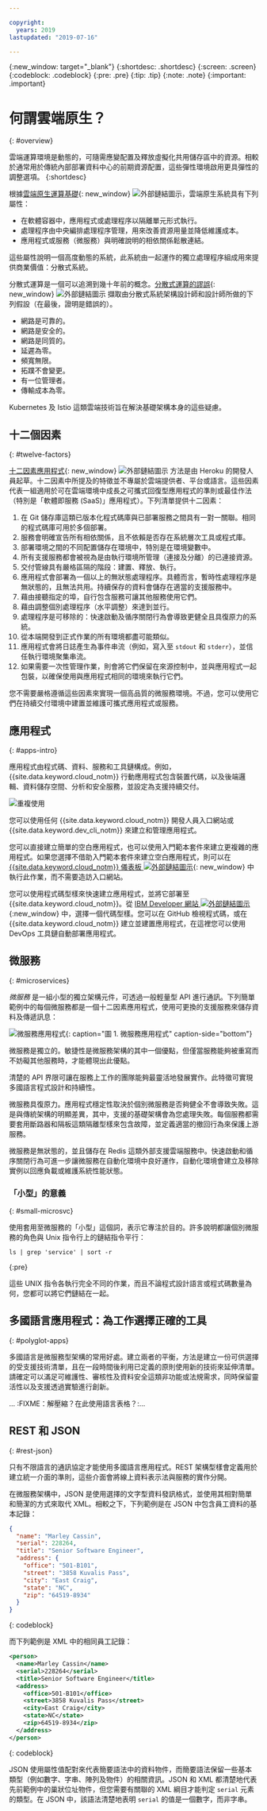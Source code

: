 ```yaml
---

copyright:
  years: 2019
lastupdated: "2019-07-16"

---
```


{:new_window: target="_blank"}
{:shortdesc: .shortdesc}
{:screen: .screen}
{:codeblock: .codeblock}
{:pre: .pre}
{:tip: .tip}
{:note: .note}
{:important: .important}

# 何謂雲端原生？
{: #overview}

雲端運算環境是動態的，可隨需應變配置及釋放虛擬化共用儲存區中的資源。相較於通常用於傳統內部部署資料中心的前期資源配置，這些彈性環境啟用更具彈性的調整選項。
{:shortdesc}

根據[雲端原生運算基礎](https://github.com/cncf/foundation/blob/master/charter.md){: new_window} ![外部鏈結圖示](../icons/launch-glyph.svg "外部鏈結圖示")，雲端原生系統具有下列屬性：

- 在軟體容器中，應用程式或處理程序以隔離單元形式執行。
- 處理程序由中央編排處理程序管理，用來改善資源用量並降低維護成本。
- 應用程式或服務（微服務）與明確說明的相依關係鬆散連結。

這些屬性說明一個高度動態的系統，此系統由一起運作的獨立處理程序組成用來提供商業價值：分散式系統。

分散式運算是一個可以追溯到幾十年前的概念。[分散式運算的謬誤](http://www.rgoarchitects.com/Files/fallacies.pdf){: new_window} ![外部鏈結圖示](../icons/launch-glyph.svg "外部鏈結圖示") 擷取由分散式系統架構設計師和設計師所做的下列假設（在最後，證明是錯誤的）。 

* 網路是可靠的。
* 網路是安全的。
* 網路是同質的。
* 延遲為零。
* 頻寬無限。
* 拓蹼不會變更。
* 有一位管理者。
* 傳輸成本為零。

Kubernetes 及 Istio 這類雲端技術旨在解決基礎架構本身的這些疑慮。

## 十二個因素
{: #twelve-factors}

[十二因素應用程式](https://12factor.net){: new_window} ![外部鏈結圖示](../icons/launch-glyph.svg "外部鏈結圖示") 方法是由 Heroku 的開發人員起草。十二因素中所提及的特徵並不專屬於雲端提供者、平台或語言。這些因素代表一組適用於可在雲端環境中成長之可攜式回復型應用程式的準則或最佳作法（特別是「軟體即服務 (SaaS)」應用程式）。下列清單提供十二因素：

1. 在 Git 儲存庫這類已版本化程式碼庫與已部署服務之間具有一對一關聯。相同的程式碼庫可用於多個部署。
2. 服務會明確宣告所有相依關係，且不依賴是否存在系統層次工具或程式庫。
3. 部署環境之間的不同配置儲存在環境中，特別是在環境變數中。
4. 所有支援服務都會被視為是由執行環境所管理（連接及分離）的已連接資源。
5. 交付管線具有嚴格區隔的階段：建置、釋放、執行。
6. 應用程式會部署為一個以上的無狀態處理程序。具體而言，暫時性處理程序是無狀態的，且無法共用。持續保存的資料會儲存在適當的支援服務中。
7. 藉由接聽指定的埠，自行包含服務可讓其他服務使用它們。
8. 藉由調整個別處理程序（水平調整）來達到並行。
9. 處理程序是可移除的：快速啟動及循序關閉行為會導致更健全且具復原力的系統。
10. 從本端開發到正式作業的所有環境都盡可能類似。
11. 應用程式會將日誌產生為事件串流（例如，寫入至 `stdout` 和 `stderr`），並信任執行環境聚集串流。
12. 如果需要一次性管理作業，則會將它們保留在來源控制中，並與應用程式一起包裝，以確保使用與應用程式相同的環境來執行它們。

您不需要嚴格遵循這些因素來實現一個高品質的微服務環境。不過，您可以使用它們在持續交付環境中建置並維護可攜式應用程式或服務。

## 應用程式
{: #apps-intro}

應用程式由程式碼、資料、服務和工具鏈構成。例如，{{site.data.keyword.cloud_notm}} 行動應用程式包含裝置代碼，以及後端邏輯、資料儲存空間、分析和安全服務，並設定為支援持續交付。

![重複使用](images/garage_reuse2.png "使用 Developer Experience，您可以重複使用並避免重複發明")

您可以使用任何 {{site.data.keyword.cloud_notm}} 開發人員入口網站或 {{site.data.keyword.dev_cli_notm}} 來建立和管理應用程式。

您可以直接建立簡單的空白應用程式，也可以使用入門範本套件來建立更複雜的應用程式。如果您選擇不借助入門範本套件來建立空白應用程式，則可以在 [{{site.data.keyword.cloud_notm}} 儀表板 ![外部鏈結圖示](../icons/launch-glyph.svg "外部鏈結圖示")](https://{DomainName}){: new_window} 中執行此作業，而不需要造訪入口網站。

您可以使用程式碼型樣來快速建立應用程式，並將它部署至 {{site.data.keyword.cloud_notm}}。從 [IBM Developer 網站 ![外部鏈結圖示](../icons/launch-glyph.svg "外部鏈結圖示")](https://developer.ibm.com/patterns/){:new_window} 中，選擇一個代碼型樣。您可以在 GitHub 檢視程式碼，或在 {{site.data.keyword.cloud_notm}} 建立並建置應用程式，在這裡您可以使用 DevOps 工具鏈自動部署應用程式。

## 微服務
{: #microservices}

*微服務* 是一組小型的獨立架構元件，可透過一般輕量型 API 進行通訊。下列簡單範例中的每個微服務都是一個十二因素應用程式，使用可更換的支援服務來儲存資料及傳遞訊息：

![微服務應用程式](images/microservice.png "微服務應用程式"){: caption="圖 1. 微服務應用程式" caption-side="bottom"}

微服務是獨立的。敏捷性是微服務架構的其中一個優點，但僅當服務能夠被重寫而不妨礙其他服務時，才能體現出此優點。 

清楚的 API 界限可讓在服務上工作的團隊能夠最靈活地發展實作。此特徵可實現多國語言程式設計和持續性。

微服務具復原力。應用程式穩定性取決於個別微服務是否夠健全不會導致失敗。這是與傳統架構的明顯差異，其中，支援的基礎架構會為您處理失敗。每個服務都需要套用斷路器和隔板這類隔離型樣來包含故障，並定義適當的撤回行為來保護上游服務。

微服務是無狀態的，並且儲存在 Redis 這類外部支援雲端服務中。快速啟動和循序關閉行為可進一步讓微服務在自動化環境中良好運作，自動化環境會建立及移除實例以回應負載或維護系統性能狀態。

### 「小型」的意義
{: #small-microsvc}

使用套用至微服務的「小型」這個詞，表示它專注於目的。許多說明都讓個別微服務的角色與 Unix 指令行上的鏈結指令平行：

```
ls | grep 'service' | sort -r
```
{:pre}

這些 UNIX 指令各執行完全不同的作業，而且不論程式設計語言或程式碼數量為何，您都可以將它們鏈結在一起。

## 多國語言應用程式：為工作選擇正確的工具
{: #polyglot-apps}

多國語言是微服務型架構的常用好處。建立兩者的平衡，方法是建立一份可供選擇的受支援技術清單，且在一段時間後利用已定義的原則使用新的技術來延伸清單。請確定可以滿足可維護性、審核性及資料安全這類非功能或法規需求，同時保留靈活性以及支援透過實驗進行創新。

... :FIXME：解壓縮？在此使用語言表格？:...

## REST 和 JSON
{: #rest-json}

只有不限語言的通訊協定才能使用多國語言應用程式。REST 架構型樣會定義用於建立統一介面的準則，這些介面會將線上資料表示法與服務的實作分開。

在微服務架構中，JSON 是使用選擇的文字型資料發訊格式，並使用其相對簡單和簡潔的方式來取代 XML。相較之下，下列範例是在 JSON 中包含員工資料的基本記錄：

```json
{
  "name": "Marley Cassin",
  "serial": 228264,
  "title": "Senior Software Engineer",
  "address": {
    "office": "501-B101",
    "street": "3858 Kuvalis Pass",
    "city": "East Craig",
    "state": "NC",
    "zip": "64519-8934"
  }
}
```
{: codeblock}

而下列範例是 XML 中的相同員工記錄：

```xml
<person>
  <name>Marley Cassin</name>
  <serial>228264</serial>
  <title>Senior Software Engineer</title>
  <address>
    <office>501-B101</office>
    <street>3858 Kuvalis Pass</street>
    <city>East Craig</city>
    <state>NC</state>
    <zip>64519-8934</zip>
  </address>
</person>
```
{: codeblock}

JSON 使用屬性值配對來代表簡要語法中的資料物件，而簡要語法保留一些基本類型（例如數字、字串、陣列及物件）的相關資訊。JSON 和 XML 都清楚地代表先前範例中的巢狀位址物件，但您需要有關聯的 XML 綱目才能判定 `serial` 元素的類型。在 JSON 中，該語法清楚地表明 `serial` 的值是一個數字，而非字串。

